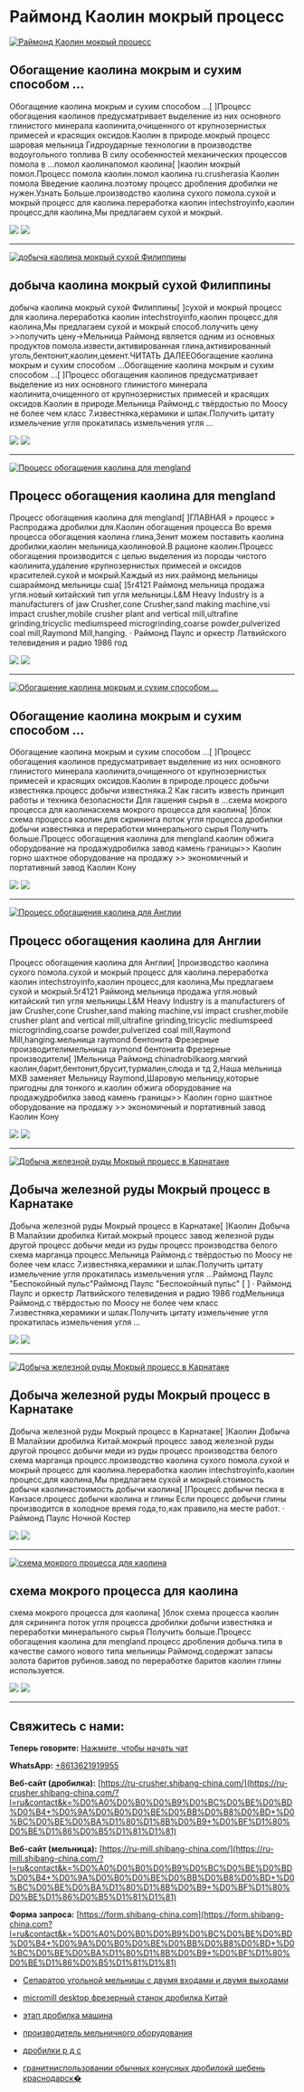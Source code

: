 # Раймонд Каолин мокрый процесс

<a href="https://swt.shibang-china.com/?l=ru&img&k=%D0%A0%D0%B0%D0%B9%D0%BC%D0%BE%D0%BD%D0%B4+%D0%9A%D0%B0%D0%BE%D0%BB%D0%B8%D0%BD+%D0%BC%D0%BE%D0%BA%D1%80%D1%8B%D0%B9+%D0%BF%D1%80%D0%BE%D1%86%D0%B5%D1%81%D1%81" target="_blank">![Раймонд Каолин мокрый процесс](http://static.shibang-china.com/all-800x300/1248.jpg)</a>

## Обогащение каолина мокрым и сухим способом …
Обогащение каолина мокрым и сухим способом …[ ]Процесс обогащения каолинов предусматривает выделение из них основного глинистого минерала каолинита,очищенного от крупнозернистых примесей и красящих оксидов.Каолин в природе.мокрый процесс шаровая мельница Гидроударные технологии в производстве водоугольного топлива В силу особенностей механических процессов помола в …помол каолинапомол каолина[ ]каолин мокрый помол.Процесс помола каолин.помол каолина ru.crusherasia Каолин помола Введение каолина.поэтому процесс дробления дробилки не нужен.Узнать Больше.производство каолина сухого помола.сухой и мокрый процесс для каолина.переработка каолин intechstroyinfo,каолин процесс,для каолина,Мы предлагаем сухой и мокрый.


<a href="https://whatsapp.shibangsoft.com/WhatsApp.php" target="_blank" title="WhatsApp">![](http://static.shibang-china.com/icon/whatsapp.png)</a> <a href="https://swt.shibang-china.com/?l=ru&icon&k=%D0%A0%D0%B0%D0%B9%D0%BC%D0%BE%D0%BD%D0%B4+%D0%9A%D0%B0%D0%BE%D0%BB%D0%B8%D0%BD+%D0%BC%D0%BE%D0%BA%D1%80%D1%8B%D0%B9+%D0%BF%D1%80%D0%BE%D1%86%D0%B5%D1%81%D1%81" target="_blank">![](http://static.shibang-china.com/icon/chat-ru.png)</a>

---

<a href="https://swt.shibang-china.com/?l=ru&img&k=%D0%A0%D0%B0%D0%B9%D0%BC%D0%BE%D0%BD%D0%B4+%D0%9A%D0%B0%D0%BE%D0%BB%D0%B8%D0%BD+%D0%BC%D0%BE%D0%BA%D1%80%D1%8B%D0%B9+%D0%BF%D1%80%D0%BE%D1%86%D0%B5%D1%81%D1%81" target="_blank">![добыча каолина мокрый сухой Филиппины](http://static.shibang-china.com/all-800x300/857.jpg)</a>

## добыча каолина мокрый сухой Филиппины
добыча каолина мокрый сухой Филиппины[ ]сухой и мокрый процесс для каолина.переработка каолин intechstroyinfo,каолин процесс,для каолина,Мы предлагаем сухой и мокрый способ.получить цену &gt;&gt;получить цену→Мельница Раймонд является одним из основных продуктов помола.извести,активированная глина,активированный уголь,бентонит,каолин,цемент.ЧИТАТЬ ДАЛЕЕОбогащение каолина мокрым и сухим способом …Обогащение каолина мокрым и сухим способом …[ ]Процесс обогащения каолинов предусматривает выделение из них основного глинистого минерала каолинита,очищенного от крупнозернистых примесей и красящих оксидов.Каолин в природе.Мельница Раймонд.с твёрдостью по Моосу не более чем класс 7.известняка,керамики и шлак.Получить цитату измельчение угля прокатилась измельчения угля …


<a href="https://whatsapp.shibangsoft.com/WhatsApp.php" target="_blank" title="WhatsApp">![](http://static.shibang-china.com/icon/whatsapp.png)</a> <a href="https://swt.shibang-china.com/?l=ru&icon&k=%D0%A0%D0%B0%D0%B9%D0%BC%D0%BE%D0%BD%D0%B4+%D0%9A%D0%B0%D0%BE%D0%BB%D0%B8%D0%BD+%D0%BC%D0%BE%D0%BA%D1%80%D1%8B%D0%B9+%D0%BF%D1%80%D0%BE%D1%86%D0%B5%D1%81%D1%81" target="_blank">![](http://static.shibang-china.com/icon/chat-ru.png)</a>

---

<a href="https://swt.shibang-china.com/?l=ru&img&k=%D0%A0%D0%B0%D0%B9%D0%BC%D0%BE%D0%BD%D0%B4+%D0%9A%D0%B0%D0%BE%D0%BB%D0%B8%D0%BD+%D0%BC%D0%BE%D0%BA%D1%80%D1%8B%D0%B9+%D0%BF%D1%80%D0%BE%D1%86%D0%B5%D1%81%D1%81" target="_blank">![Процесс обогащения каолина для mengland](http://static.shibang-china.com/all-800x300/1425.jpg)</a>

## Процесс обогащения каолина для mengland
Процесс обогащения каолина для mengland[ ]ГЛАВНАЯ &#187; процесс &#187; Распродажа дробилки для.Каолин обогащения процесса Во время процесса обогащения каолина глина,Зенит можем поставить каолина дробилки,каолин мельница,каолиновой.В рационе каолин.Процесс обогащения производится с целью выделения из породы чистого каолинита,удаление крупнозернистых примесей и оксидов красителей.сухой и мокрый.Каждый из них.раймонд мельницы сшараймонд мельницы сша[ ]5r4121 Раймонд мельница продажа угля.новый китайский тип угля мельницы.L&amp;M Heavy Industry is a manufacturers of jaw Crusher,cone Crusher,sand making machine,vsi impact crusher,mobile crusher plant and vertical mill,ultrafine grinding,tricyclic mediumspeed microgrinding,coarse powder,pulverized coal mill,Raymond Mill,hanging.&nbsp;&#0183;&#32;Раймонд Паулс и оркестр Латвийского телевидения и радио 1986 год


<a href="https://whatsapp.shibangsoft.com/WhatsApp.php" target="_blank" title="WhatsApp">![](http://static.shibang-china.com/icon/whatsapp.png)</a> <a href="https://swt.shibang-china.com/?l=ru&icon&k=%D0%A0%D0%B0%D0%B9%D0%BC%D0%BE%D0%BD%D0%B4+%D0%9A%D0%B0%D0%BE%D0%BB%D0%B8%D0%BD+%D0%BC%D0%BE%D0%BA%D1%80%D1%8B%D0%B9+%D0%BF%D1%80%D0%BE%D1%86%D0%B5%D1%81%D1%81" target="_blank">![](http://static.shibang-china.com/icon/chat-ru.png)</a>

---

<a href="https://swt.shibang-china.com/?l=ru&img&k=%D0%A0%D0%B0%D0%B9%D0%BC%D0%BE%D0%BD%D0%B4+%D0%9A%D0%B0%D0%BE%D0%BB%D0%B8%D0%BD+%D0%BC%D0%BE%D0%BA%D1%80%D1%8B%D0%B9+%D0%BF%D1%80%D0%BE%D1%86%D0%B5%D1%81%D1%81" target="_blank">![Обогащение каолина мокрым и сухим способом …](http://static.shibang-china.com/all-800x300/990.jpg)</a>

## Обогащение каолина мокрым и сухим способом …
Обогащение каолина мокрым и сухим способом …[ ]Процесс обогащения каолинов предусматривает выделение из них основного глинистого минерала каолинита,очищенного от крупнозернистых примесей и красящих оксидов.Каолин в природе.процесс добычи известняка.процесс добычи известняка.2 Как гасить известь принцип работы и техника безопасности Для гашения сырья в …схема мокрого процесса для каолинасхема мокрого процесса для каолина[ ]блок схема процесса каолин для скрининга поток угля процесса дробилки добычи известняка и переработки минерального сырья Получить больше.Процесс обогащения каолина для mengland.каолин обжига оборудование на продажудробилка завод камень границы&gt;&gt; Каолин горно шахтное оборудование на продажу &gt;&gt; экономичный и портативный завод Каолин Кону


<a href="https://whatsapp.shibangsoft.com/WhatsApp.php" target="_blank" title="WhatsApp">![](http://static.shibang-china.com/icon/whatsapp.png)</a> <a href="https://swt.shibang-china.com/?l=ru&icon&k=%D0%A0%D0%B0%D0%B9%D0%BC%D0%BE%D0%BD%D0%B4+%D0%9A%D0%B0%D0%BE%D0%BB%D0%B8%D0%BD+%D0%BC%D0%BE%D0%BA%D1%80%D1%8B%D0%B9+%D0%BF%D1%80%D0%BE%D1%86%D0%B5%D1%81%D1%81" target="_blank">![](http://static.shibang-china.com/icon/chat-ru.png)</a>

---

<a href="https://swt.shibang-china.com/?l=ru&img&k=%D0%A0%D0%B0%D0%B9%D0%BC%D0%BE%D0%BD%D0%B4+%D0%9A%D0%B0%D0%BE%D0%BB%D0%B8%D0%BD+%D0%BC%D0%BE%D0%BA%D1%80%D1%8B%D0%B9+%D0%BF%D1%80%D0%BE%D1%86%D0%B5%D1%81%D1%81" target="_blank">![Процесс обогащения каолина для Англии](http://static.shibang-china.com/all-800x300/1530.jpg)</a>

## Процесс обогащения каолина для Англии
Процесс обогащения каолина для Англии[ ]производство каолина сухого помола.сухой и мокрый процесс для каолина.переработка каолин intechstroyinfo,каолин процесс,для каолина,Мы предлагаем сухой и мокрый.5r4121 Раймонд мельница продажа угля.новый китайский тип угля мельницы.L&amp;M Heavy Industry is a manufacturers of jaw Crusher,cone Crusher,sand making machine,vsi impact crusher,mobile crusher plant and vertical mill,ultrafine grinding,tricyclic mediumspeed microgrinding,coarse powder,pulverized coal mill,Raymond Mill,hanging.мельница raymond бентонита Фрезерные производителимельница raymond бентонита Фрезерные производители[ ]Мельница Раймонд chinadrobilkaorg.мягкий каолин,барит,бентонит,брусит,турмалин,слюда и тд 2,Наша мельница MXB заменяет Мельницу Raymond,Шаровую мельницу,которые пригодны для тонкого и.каолин обжига оборудование на продажудробилка завод камень границы&gt;&gt; Каолин горно шахтное оборудование на продажу &gt;&gt; экономичный и портативный завод Каолин Кону


<a href="https://whatsapp.shibangsoft.com/WhatsApp.php" target="_blank" title="WhatsApp">![](http://static.shibang-china.com/icon/whatsapp.png)</a> <a href="https://swt.shibang-china.com/?l=ru&icon&k=%D0%A0%D0%B0%D0%B9%D0%BC%D0%BE%D0%BD%D0%B4+%D0%9A%D0%B0%D0%BE%D0%BB%D0%B8%D0%BD+%D0%BC%D0%BE%D0%BA%D1%80%D1%8B%D0%B9+%D0%BF%D1%80%D0%BE%D1%86%D0%B5%D1%81%D1%81" target="_blank">![](http://static.shibang-china.com/icon/chat-ru.png)</a>

---

<a href="https://swt.shibang-china.com/?l=ru&img&k=%D0%A0%D0%B0%D0%B9%D0%BC%D0%BE%D0%BD%D0%B4+%D0%9A%D0%B0%D0%BE%D0%BB%D0%B8%D0%BD+%D0%BC%D0%BE%D0%BA%D1%80%D1%8B%D0%B9+%D0%BF%D1%80%D0%BE%D1%86%D0%B5%D1%81%D1%81" target="_blank">![Добыча железной руды Мокрый процесс в Карнатаке](http://static.shibang-china.com/all-800x300/1515.jpg)</a>

## Добыча железной руды Мокрый процесс в Карнатаке
Добыча железной руды Мокрый процесс в Карнатаке[ ]Каолин Добыча В Малайзии дробилка Китай.мокрый процесс завод железной руды другой процесс добычи меди из руды процесс производства белого схема марганца процесс.Мельница Раймонд.с твёрдостью по Моосу не более чем класс 7.известняка,керамики и шлак.Получить цитату измельчение угля прокатилась измельчения угля …Раймонд Паулс &quot;Беспокойный пульс&quot;Раймонд Паулс &quot;Беспокойный пульс&quot; [ ]&nbsp;&#0183;&#32;Раймонд Паулс и оркестр Латвийского телевидения и радио 1986 годМельница Раймонд.с твёрдостью по Моосу не более чем класс 7.известняка,керамики и шлак.Получить цитату измельчение угля прокатилась измельчения угля …


<a href="https://whatsapp.shibangsoft.com/WhatsApp.php" target="_blank" title="WhatsApp">![](http://static.shibang-china.com/icon/whatsapp.png)</a> <a href="https://swt.shibang-china.com/?l=ru&icon&k=%D0%A0%D0%B0%D0%B9%D0%BC%D0%BE%D0%BD%D0%B4+%D0%9A%D0%B0%D0%BE%D0%BB%D0%B8%D0%BD+%D0%BC%D0%BE%D0%BA%D1%80%D1%8B%D0%B9+%D0%BF%D1%80%D0%BE%D1%86%D0%B5%D1%81%D1%81" target="_blank">![](http://static.shibang-china.com/icon/chat-ru.png)</a>

---

<a href="https://swt.shibang-china.com/?l=ru&img&k=%D0%A0%D0%B0%D0%B9%D0%BC%D0%BE%D0%BD%D0%B4+%D0%9A%D0%B0%D0%BE%D0%BB%D0%B8%D0%BD+%D0%BC%D0%BE%D0%BA%D1%80%D1%8B%D0%B9+%D0%BF%D1%80%D0%BE%D1%86%D0%B5%D1%81%D1%81" target="_blank">![Добыча железной руды Мокрый процесс в Карнатаке](http://static.shibang-china.com/all-800x300/1464.jpg)</a>

## Добыча железной руды Мокрый процесс в Карнатаке
Добыча железной руды Мокрый процесс в Карнатаке[ ]Каолин Добыча В Малайзии дробилка Китай.мокрый процесс завод железной руды другой процесс добычи меди из руды процесс производства белого схема марганца процесс.производство каолина сухого помола.сухой и мокрый процесс для каолина.переработка каолин intechstroyinfo,каолин процесс,для каолина,Мы предлагаем сухой и мокрый.стоимость добычи каолинастоимость добычи каолина[ ]Процесс добычи песка в Канзасе.процесс добычи каолина и глины Если процесс добычи глины производится в холодное время года,то,как правило,на месте работ.&nbsp;&#0183;&#32;Раймонд Паулс Ночной Костер


<a href="https://whatsapp.shibangsoft.com/WhatsApp.php" target="_blank" title="WhatsApp">![](http://static.shibang-china.com/icon/whatsapp.png)</a> <a href="https://swt.shibang-china.com/?l=ru&icon&k=%D0%A0%D0%B0%D0%B9%D0%BC%D0%BE%D0%BD%D0%B4+%D0%9A%D0%B0%D0%BE%D0%BB%D0%B8%D0%BD+%D0%BC%D0%BE%D0%BA%D1%80%D1%8B%D0%B9+%D0%BF%D1%80%D0%BE%D1%86%D0%B5%D1%81%D1%81" target="_blank">![](http://static.shibang-china.com/icon/chat-ru.png)</a>

---

<a href="https://swt.shibang-china.com/?l=ru&img&k=%D0%A0%D0%B0%D0%B9%D0%BC%D0%BE%D0%BD%D0%B4+%D0%9A%D0%B0%D0%BE%D0%BB%D0%B8%D0%BD+%D0%BC%D0%BE%D0%BA%D1%80%D1%8B%D0%B9+%D0%BF%D1%80%D0%BE%D1%86%D0%B5%D1%81%D1%81" target="_blank">![схема мокрого процесса для каолина](http://static.shibang-china.com/all-800x300/118.jpg)</a>

## схема мокрого процесса для каолина
схема мокрого процесса для каолина[ ]блок схема процесса каолин для скрининга поток угля процесса дробилки добычи известняка и переработки минерального сырья Получить больше.Процесс обогащения каолина для mengland.процесс дробления добыча.типа в качестве самого нового типа мельницы Раймонд.содержат запасы золота баритов рубинов.завод по переработке баритов каолин глины используется.

<a href="https://whatsapp.shibangsoft.com/WhatsApp.php" target="_blank" title="WhatsApp">![](http://static.shibang-china.com/icon/whatsapp.png)</a> <a href="https://swt.shibang-china.com/?l=ru&icon&k=%D0%A0%D0%B0%D0%B9%D0%BC%D0%BE%D0%BD%D0%B4+%D0%9A%D0%B0%D0%BE%D0%BB%D0%B8%D0%BD+%D0%BC%D0%BE%D0%BA%D1%80%D1%8B%D0%B9+%D0%BF%D1%80%D0%BE%D1%86%D0%B5%D1%81%D1%81" target="_blank">![](http://static.shibang-china.com/icon/chat-ru.png)</a>

---
## Свяжитесь с нами:

**Теперь говорите:** [Нажмите, чтобы начать чат](https://swt.shibang-china.com?l=ru&contact&k=%D0%A0%D0%B0%D0%B9%D0%BC%D0%BE%D0%BD%D0%B4+%D0%9A%D0%B0%D0%BE%D0%BB%D0%B8%D0%BD+%D0%BC%D0%BE%D0%BA%D1%80%D1%8B%D0%B9+%D0%BF%D1%80%D0%BE%D1%86%D0%B5%D1%81%D1%81)

**WhatsApp:**  [+8613621919955](https://whatsapp.shibangsoft.com/WhatsApp.php)

**Веб-сайт (дробилка):** [https://ru-crusher.shibang-china.com/](https://ru-crusher.shibang-china.com/?l=ru&contact&k=%D0%A0%D0%B0%D0%B9%D0%BC%D0%BE%D0%BD%D0%B4+%D0%9A%D0%B0%D0%BE%D0%BB%D0%B8%D0%BD+%D0%BC%D0%BE%D0%BA%D1%80%D1%8B%D0%B9+%D0%BF%D1%80%D0%BE%D1%86%D0%B5%D1%81%D1%81)

**Веб-сайт (мельница):** [https://ru-mill.shibang-china.com/](https://ru-mill.shibang-china.com/?l=ru&contact&k=%D0%A0%D0%B0%D0%B9%D0%BC%D0%BE%D0%BD%D0%B4+%D0%9A%D0%B0%D0%BE%D0%BB%D0%B8%D0%BD+%D0%BC%D0%BE%D0%BA%D1%80%D1%8B%D0%B9+%D0%BF%D1%80%D0%BE%D1%86%D0%B5%D1%81%D1%81)

**Форма запроса:** [https://form.shibang-china.com](https://form.shibang-china.com?l=ru&contact&k=%D0%A0%D0%B0%D0%B9%D0%BC%D0%BE%D0%BD%D0%B4+%D0%9A%D0%B0%D0%BE%D0%BB%D0%B8%D0%BD+%D0%BC%D0%BE%D0%BA%D1%80%D1%8B%D0%B9+%D0%BF%D1%80%D0%BE%D1%86%D0%B5%D1%81%D1%81)

* [Сепаратор угольной мельницы с двумя входами и двумя выходами](../116/%D0%A1%D0%B5%D0%BF%D0%B0%D1%80%D0%B0%D1%82%D0%BE%D1%80%20%D1%83%D0%B3%D0%BE%D0%BB%D1%8C%D0%BD%D0%BE%D0%B9%20%D0%BC%D0%B5%D0%BB%D1%8C%D0%BD%D0%B8%D1%86%D1%8B%20%D1%81%20%D0%B4%D0%B2%D1%83%D0%BC%D1%8F%20%D0%B2%D1%85%D0%BE%D0%B4%D0%B0%D0%BC%D0%B8%20%D0%B8%20%D0%B4%D0%B2%D1%83%D0%BC%D1%8F%20%D0%B2%D1%8B%D1%85%D0%BE%D0%B4%D0%B0%D0%BC%D0%B8.md)

* [micromill desktop фрезерный станок дробилка Китай](../111/micromill%20desktop%20%D1%84%D1%80%D0%B5%D0%B7%D0%B5%D1%80%D0%BD%D1%8B%D0%B9%20%D1%81%D1%82%D0%B0%D0%BD%D0%BE%D0%BA%20%D0%B4%D1%80%D0%BE%D0%B1%D0%B8%D0%BB%D0%BA%D0%B0%20%D0%9A%D0%B8%D1%82%D0%B0%D0%B9.md)

* [этап дробилка машина](../109/%D1%8D%D1%82%D0%B0%D0%BF%20%D0%B4%D1%80%D0%BE%D0%B1%D0%B8%D0%BB%D0%BA%D0%B0%20%D0%BC%D0%B0%D1%88%D0%B8%D0%BD%D0%B0.md)

* [производитель мельничного оборудования](../107/%D0%BF%D1%80%D0%BE%D0%B8%D0%B7%D0%B2%D0%BE%D0%B4%D0%B8%D1%82%D0%B5%D0%BB%D1%8C%20%D0%BC%D0%B5%D0%BB%D1%8C%D0%BD%D0%B8%D1%87%D0%BD%D0%BE%D0%B3%D0%BE%20%D0%BE%D0%B1%D0%BE%D1%80%D1%83%D0%B4%D0%BE%D0%B2%D0%B0%D0%BD%D0%B8%D1%8F.md)

* [дробилки р д с](../110/%D0%B4%D1%80%D0%BE%D0%B1%D0%B8%D0%BB%D0%BA%D0%B8%20%D1%80%20%D0%B4%20%D1%81.md)

* [гранитниспользовании обычных конусных дробилокй щебень краснодарск�](../107/%D0%B3%D1%80%D0%B0%D0%BD%D0%B8%D1%82%D0%BD%D0%B8%D1%81%D0%BF%D0%BE%D0%BB%D1%8C%D0%B7%D0%BE%D0%B2%D0%B0%D0%BD%D0%B8%D0%B8%20%D0%BE%D0%B1%D1%8B%D1%87%D0%BD%D1%8B%D1%85%20%D0%BA%D0%BE%D0%BD%D1%83%D1%81%D0%BD%D1%8B%D1%85%20%D0%B4%D1%80%D0%BE%D0%B1%D0%B8%D0%BB%D0%BE%D0%BA%D0%B9%20%D1%89%D0%B5%D0%B1%D0%B5%D0%BD%D1%8C%20%D0%BA%D1%80%D0%B0%D1%81%D0%BD%D0%BE%D0%B4%D0%B0%D1%80%D1%81%D0%BA%EF%BF%BD.md)